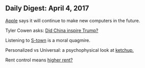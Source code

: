 ## Daily Digest: April 4, 2017

[Apple][1] says it will continue to make new computers in the future.

Tyler Cowen asks: [Did China inspire Trump?][2]

Listening to [S-town][3] is a moral quagmire.

Personalized vs Universal: a psychophysical look at [ketchup.][4]

Rent control means [higher rent?][5]



[1]: https://daringfireball.net/2017/04/the_mac_pro_lives
[2]: https://www.bloomberg.com/view/articles/2017-04-03/china-s-success-explains-authoritarianism-s-allure
[3]: http://www.vox.com/culture/2017/3/30/15084224/s-town-review-controversial-podcast-privacy
[4]: http://www.newyorker.com/magazine/2004/09/06/the-ketchup-conundrum
[5]: http://www.cbc.ca/news/business/cibc-rent-control-1.4053228

